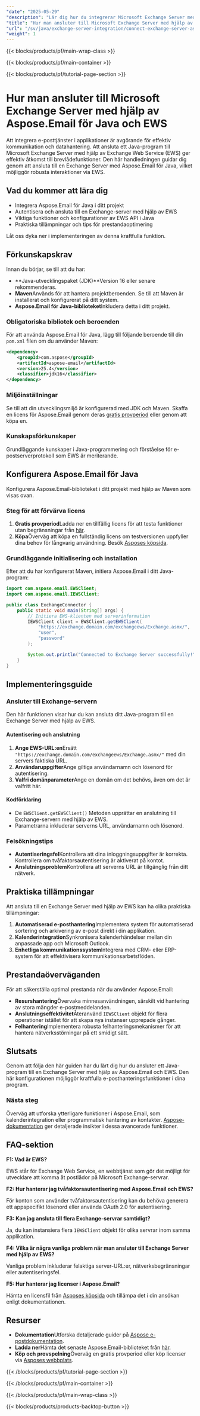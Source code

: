 ```yaml
---
"date": "2025-05-29"
"description": "Lär dig hur du integrerar Microsoft Exchange Server med ditt Java-program med hjälp av Aspose.Email och EWS. Den här handledningen behandlar autentisering, konfiguration och praktiska tillämpningar."
"title": "Hur man ansluter till Microsoft Exchange Server med hjälp av Aspose.Email för Java och EWS"
"url": "/sv/java/exchange-server-integration/connect-exchange-server-aspose-email-ews-java/"
"weight": 1
---
```


{{< blocks/products/pf/main-wrap-class >}}

{{< blocks/products/pf/main-container >}}

{{< blocks/products/pf/tutorial-page-section >}}
# Hur man ansluter till Microsoft Exchange Server med hjälp av Aspose.Email för Java och EWS

Att integrera e-posttjänster i applikationer är avgörande för effektiv kommunikation och datahantering. Att ansluta ett Java-program till Microsoft Exchange Server med hjälp av Exchange Web Service (EWS) ger effektiv åtkomst till brevlådefunktioner. Den här handledningen guidar dig genom att ansluta till en Exchange Server med Aspose.Email för Java, vilket möjliggör robusta interaktioner via EWS.

## Vad du kommer att lära dig

- Integrera Aspose.Email för Java i ditt projekt
- Autentisera och ansluta till en Exchange-server med hjälp av EWS
- Viktiga funktioner och konfigurationer av EWS API i Java
- Praktiska tillämpningar och tips för prestandaoptimering

Låt oss dyka ner i implementeringen av denna kraftfulla funktion.

## Förkunskapskrav

Innan du börjar, se till att du har:

- **Java-utvecklingspaket (JDK)**Version 16 eller senare rekommenderas.
- **Maven**Används för att hantera projektberoenden. Se till att Maven är installerat och konfigurerat på ditt system.
- **Aspose.Email för Java-biblioteket**Inkludera detta i ditt projekt.

### Obligatoriska bibliotek och beroenden

För att använda Aspose.Email för Java, lägg till följande beroende till din `pom.xml` filen om du använder Maven:

```xml
<dependency>
    <groupId>com.aspose</groupId>
    <artifactId>aspose-email</artifactId>
    <version>25.4</version>
    <classifier>jdk16</classifier>
</dependency>
```

### Miljöinställningar

Se till att din utvecklingsmiljö är konfigurerad med JDK och Maven. Skaffa en licens för Aspose.Email genom deras [gratis provperiod](https://releases.aspose.com/email/java/) eller genom att köpa en.

### Kunskapsförkunskaper

Grundläggande kunskaper i Java-programmering och förståelse för e-postserverprotokoll som EWS är meriterande.

## Konfigurera Aspose.Email för Java

Konfigurera Aspose.Email-biblioteket i ditt projekt med hjälp av Maven som visas ovan. 

### Steg för att förvärva licens

1. **Gratis provperiod**Ladda ner en tillfällig licens för att testa funktioner utan begränsningar från [här](https://releases.aspose.com/email/java/).
2. **Köpa**Överväg att köpa en fullständig licens om testversionen uppfyller dina behov för långvarig användning. Besök [Asposes köpsida](https://purchase.aspose.com/buy).

### Grundläggande initialisering och installation

Efter att du har konfigurerat Maven, initiera Aspose.Email i ditt Java-program:

```java
import com.aspose.email.EWSClient;
import com.aspose.email.IEWSClient;

public class ExchangeConnector {
    public static void main(String[] args) {
        // Initiera EWS-klienten med serverinformation
        IEWSClient client = EWSClient.getEWSClient(
            "https://exchange.domain.com/exchangeews/Exchange.asmx/",
            "user",
            "password"
        );

        System.out.println("Connected to Exchange Server successfully!");
    }
}
```

## Implementeringsguide

### Ansluter till Exchange-servern

Den här funktionen visar hur du kan ansluta ditt Java-program till en Exchange Server med hjälp av EWS.

#### Autentisering och anslutning

1. **Ange EWS-URL:en**Ersätt `"https://exchange.domain.com/exchangeews/Exchange.asmx/"` med din servers faktiska URL.
2. **Användaruppgifter**Ange giltiga användarnamn och lösenord för autentisering.
3. **Valfri domänparameter**Ange en domän om det behövs, även om det är valfritt här.

#### Kodförklaring

- De `EWSClient.getEWSClient()` Metoden upprättar en anslutning till Exchange-servern med hjälp av EWS.
- Parametrarna inkluderar serverns URL, användarnamn och lösenord.
  
### Felsökningstips

- **Autentiseringsfel**Kontrollera att dina inloggningsuppgifter är korrekta. Kontrollera om tvåfaktorsautentisering är aktiverat på kontot.
- **Anslutningsproblem**Kontrollera att serverns URL är tillgänglig från ditt nätverk.

## Praktiska tillämpningar

Att ansluta till en Exchange Server med hjälp av EWS kan ha olika praktiska tillämpningar:

1. **Automatiserad e-posthantering**Implementera system för automatiserad sortering och arkivering av e-post direkt i din applikation.
2. **Kalenderintegration**Synkronisera kalenderhändelser mellan din anpassade app och Microsoft Outlook.
3. **Enhetliga kommunikationssystem**Integrera med CRM- eller ERP-system för att effektivisera kommunikationsarbetsflöden.

## Prestandaöverväganden

För att säkerställa optimal prestanda när du använder Aspose.Email:

- **Resurshantering**Övervaka minnesanvändningen, särskilt vid hantering av stora mängder e-postmeddelanden.
- **Anslutningseffektivitet**Återanvänd `IEWSClient` objekt för flera operationer istället för att skapa nya instanser upprepade gånger.
- **Felhantering**Implementera robusta felhanteringsmekanismer för att hantera nätverksstörningar på ett smidigt sätt.

## Slutsats

Genom att följa den här guiden har du lärt dig hur du ansluter ett Java-program till en Exchange Server med hjälp av Aspose.Email och EWS. Den här konfigurationen möjliggör kraftfulla e-posthanteringsfunktioner i dina program. 

### Nästa steg

Överväg att utforska ytterligare funktioner i Aspose.Email, som kalenderintegration eller programmatisk hantering av kontakter. [Aspose-dokumentation](https://reference.aspose.com/email/java/) ger detaljerade insikter i dessa avancerade funktioner.

## FAQ-sektion

**F1: Vad är EWS?**

EWS står för Exchange Web Service, en webbtjänst som gör det möjligt för utvecklare att komma åt postlådor på Microsoft Exchange-servrar.

**F2: Hur hanterar jag tvåfaktorsautentisering med Aspose.Email och EWS?**

För konton som använder tvåfaktorsautentisering kan du behöva generera ett appspecifikt lösenord eller använda OAuth 2.0 för autentisering.

**F3: Kan jag ansluta till flera Exchange-servrar samtidigt?**

Ja, du kan instansiera flera `IEWSClient` objekt för olika servrar inom samma applikation.

**F4: Vilka är några vanliga problem när man ansluter till Exchange Server med hjälp av EWS?**

Vanliga problem inkluderar felaktiga server-URL:er, nätverksbegränsningar eller autentiseringsfel.

**F5: Hur hanterar jag licenser i Aspose.Email?**

Hämta en licensfil från [Asposes köpsida](https://purchase.aspose.com/temporary-license/) och tillämpa det i din ansökan enligt dokumentationen.

## Resurser

- **Dokumentation**Utforska detaljerade guider på [Aspose e-postdokumentation](https://reference.aspose.com/email/java/).
- **Ladda ner**Hämta det senaste Aspose.Email-biblioteket från [här](https://releases.aspose.com/email/java/).
- **Köp och provspelning**Överväg en gratis provperiod eller köp licenser via [Asposes webbplats](https://purchase.aspose.com/buy).

{{< /blocks/products/pf/tutorial-page-section >}}

{{< /blocks/products/pf/main-container >}}

{{< /blocks/products/pf/main-wrap-class >}}

{{< blocks/products/products-backtop-button >}}